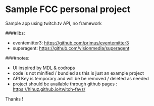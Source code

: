 # Sample FCC personal project
Sample app using twitch.tv API, no framework

####libs:
* eventemitter3: https://github.com/primus/eventemitter3
* superagent: https://github.com/visionmedia/superagent

####notes:
* UI inspired by MDL & codrops
* code is not minified / bundled as this is just an example project
* API Key is temporary and will be be removed / deleted as needed
* project should be available through github pages : https://hihuz.github.io/twitch-favs/

Thanks !
